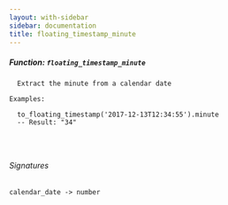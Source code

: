 ```yaml
---
layout: with-sidebar
sidebar: documentation
title: floating_timestamp_minute
---
```


##### Function: `floating_timestamp_minute`
```
  Extract the minute from a calendar date

Examples:

  to_floating_timestamp('2017-12-13T12:34:55').minute
  -- Result: "34"




```

###### Signatures
    calendar_date -> number

